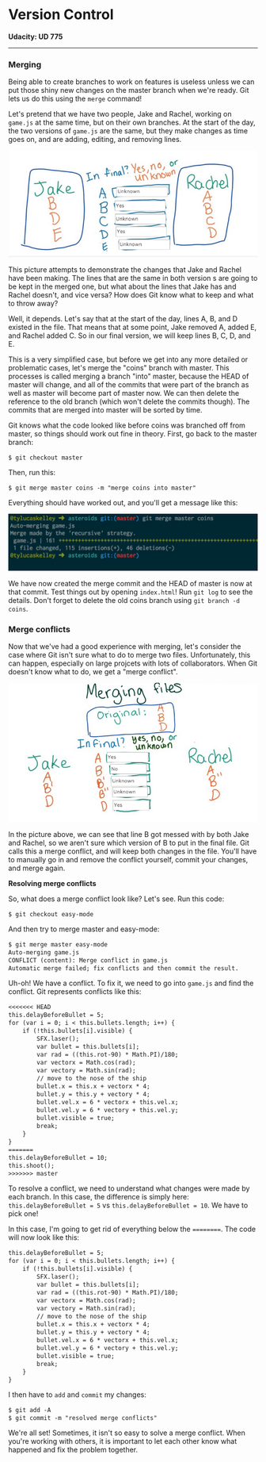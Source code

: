 # Version Control

**Udacity: UD 775**

---

### Merging

Being able to create branches to work on features is useless unless we can put those shiny new changes on the master branch when we're ready. Git lets us do this using the `merge` command!

Let's pretend that we have two people, Jake and Rachel, working on `game.js` at the same time, but on their own branches. At the start of the day, the two versions of `game.js` are the same, but they make changes as time goes on, and are adding, editing, and removing lines. 

![merging](../img/merging.png)

This picture attempts to demonstrate the changes that Jake and Rachel have been making. The lines that are the same in both version s are going to be kept in the merged one, but what about the lines that Jake has and Rachel doesn't, and vice versa? How does Git know what to keep and what to throw away?

Well, it depends. Let's say that at the start of the day, lines A, B, and D existed in the file. That means that at some point, Jake removed A, added E, and Rachel added C. So in our final version, we will keep lines B, C, D, and E.

This is a very simplified case, but before we get into any more detailed or problematic cases, let's merge the "coins" branch with master. This processes is called merging a branch "into" master, because the HEAD of master will change, and all of the commits that were part of the branch as well as master will become part of master now. We can then delete the reference to the old branch (which won't delete the commits though). The commits that are merged into master will be sorted by time.

Git knows what the code looked like before coins was branched off from master, so things should work out fine in theory. First, go back to the master branch:

    $ git checkout master
    
Then, run this:

    $ git merge master coins -m "merge coins into master"
    
Everything should have worked out, and you'll get a message like this:

![success-merge](../img/success-merge.png)

We have now created the merge commit and the HEAD of master is now at that commit. Test things out by opening `index.html`! Run `git log` to see the details. Don't forget to delete the old coins branch using `git branch -d coins`.

### Merge conflicts

Now that we've had a good experience with merging, let's consider the case where Git isn't sure what to do to merge two files. Unfortunately, this can happen, especially on large projcets with lots of collaborators. When Git doesn't know what to do, we get a "merge conflict".

![conflict](../img/conflicts.png)

In the picture above, we can see that line B got messed with by both Jake and Rachel, so we aren't sure which version of B to put in the final file. Git calls this a merge conflict, and will keep both changes in the file. You'll have to manually go in and remove the conflict yourself, commit your changes, and merge again.

**Resolving merge conflicts**

So, what does a merge conflict look like? Let's see. Run this code:

    $ git checkout easy-mode

And then try to merge master and easy-mode:

    $ git merge master easy-mode
    Auto-merging game.js
    CONFLICT (content): Merge conflict in game.js
    Automatic merge failed; fix conflicts and then commit the result.
    
Uh-oh! We have a conflict. To fix it, we need to go into `game.js` and find the conflict. Git represents conflicts like this:

    <<<<<<< HEAD
    this.delayBeforeBullet = 5;
    for (var i = 0; i < this.bullets.length; i++) {
        if (!this.bullets[i].visible) {
            SFX.laser();
            var bullet = this.bullets[i];
            var rad = ((this.rot-90) * Math.PI)/180;
            var vectorx = Math.cos(rad);
            var vectory = Math.sin(rad);
            // move to the nose of the ship
            bullet.x = this.x + vectorx * 4;
            bullet.y = this.y + vectory * 4;
            bullet.vel.x = 6 * vectorx + this.vel.x;
            bullet.vel.y = 6 * vectory + this.vel.y;
            bullet.visible = true;
            break;
        }
    }
    =======
    this.delayBeforeBullet = 10;
    this.shoot();
    >>>>>>> master
    
To resolve a conflict, we need to understand what changes were made by each branch. In this case, the difference is simply here: `this.delayBeforeBullet = 5` vs `this.delayBeforeBullet = 10`. We have to pick one!

In this case, I'm going to get rid of everything below the `========`. The code will now look like this:

    this.delayBeforeBullet = 5;
    for (var i = 0; i < this.bullets.length; i++) {
        if (!this.bullets[i].visible) {
            SFX.laser();
            var bullet = this.bullets[i];
            var rad = ((this.rot-90) * Math.PI)/180;
            var vectorx = Math.cos(rad);
            var vectory = Math.sin(rad);
            // move to the nose of the ship
            bullet.x = this.x + vectorx * 4;
            bullet.y = this.y + vectory * 4;
            bullet.vel.x = 6 * vectorx + this.vel.x;
            bullet.vel.y = 6 * vectory + this.vel.y;
            bullet.visible = true;
            break;
        }
    }
    
I then have to `add` and `commit` my changes:

    $ git add -A
    $ git commit -m "resolved merge conflicts"
    
We're all set! Sometimes, it isn't so easy to solve a merge conflict. When you're working with others, it is important to let each other know what happened and fix the problem together.